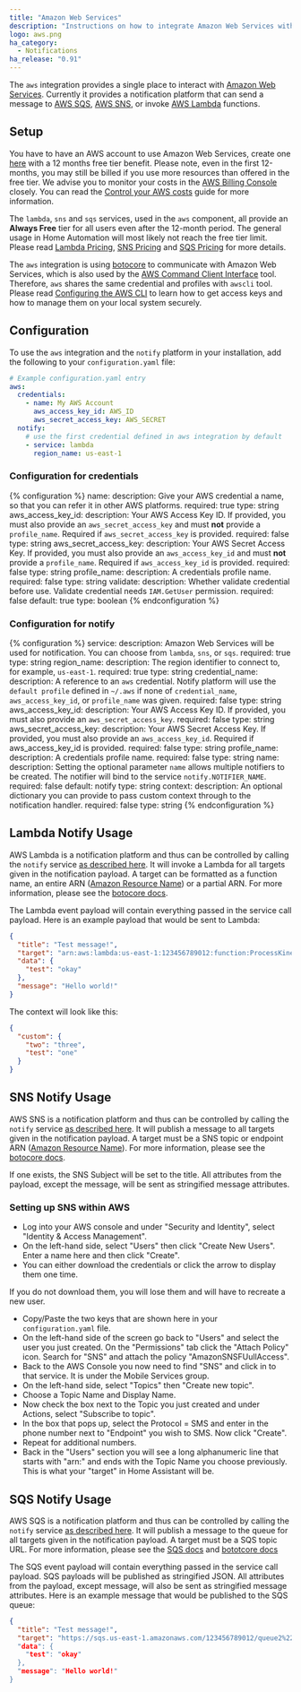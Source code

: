 ```yaml
---
title: "Amazon Web Services"
description: "Instructions on how to integrate Amazon Web Services with Home Assistant."
logo: aws.png
ha_category:
  - Notifications
ha_release: "0.91"
---
```


The `aws` integration provides a single place to interact with [Amazon Web Services](https://aws.amazon.com/). Currently it provides a notification platform that can send a message to [AWS SQS](https://aws.amazon.com/sqs/), [AWS SNS](https://aws.amazon.com/sns/), or invoke [AWS Lambda](https://aws.amazon.com/lambda/) functions.

## Setup

You have to have an AWS account to use Amazon Web Services, create one [here](https://aws.amazon.com/free/) with a 12 months free tier benefit. Please note, even in the first 12-months, you may still be billed if you use more resources than offered in the free tier. We advise you to monitor your costs in the [AWS Billing Console](https://console.aws.amazon.com/billing/) closely. You can read the [Control your AWS costs](https://aws.amazon.com/getting-started/tutorials/control-your-costs-free-tier-budgets/) guide for more information.

The `lambda`, `sns` and `sqs` services, used in the `aws` component, all provide an **Always Free** tier for all users even after the 12-month period. The general usage in Home Automation will most likely not reach the free tier limit. Please read [Lambda Pricing](https://aws.amazon.com/lambda/pricing/), [SNS Pricing](https://aws.amazon.com/sns/pricing/) and [SQS Pricing](https://aws.amazon.com/sqs/pricing/) for more details.

The `aws` integration is using [botocore](https://botocore.amazonaws.com/v1/documentation/api/latest/index.html) to communicate with Amazon Web Services, which is also used by the [AWS Command Client Interface](https://aws.amazon.com/cli/) tool. Therefore, `aws` shares the same credential and profiles with `awscli` tool. Please read [Configuring the AWS CLI](https://docs.aws.amazon.com/cli/latest/userguide/cli-chap-configure.html) to learn how to get access keys and how to manage them on your local system securely.

## Configuration

To use the `aws` integration and the `notify` platform in your installation, add the following to your `configuration.yaml` file:

```yaml
# Example configuration.yaml entry
aws:
  credentials:
    - name: My AWS Account
      aws_access_key_id: AWS_ID
      aws_secret_access_key: AWS_SECRET
  notify:
    # use the first credential defined in aws integration by default
    - service: lambda
      region_name: us-east-1
```

### Configuration for credentials

{% configuration %}
name:
  description: Give your AWS credential a name, so that you can refer it in other AWS platforms.
  required: true
  type: string
aws_access_key_id:
  description: Your AWS Access Key ID. If provided, you must also provide an `aws_secret_access_key` and must **not** provide a `profile_name`. Required if `aws_secret_access_key` is provided.
  required: false
  type: string
aws_secret_access_key:
  description: Your AWS Secret Access Key. If provided, you must also provide an `aws_access_key_id` and must **not** provide a `profile_name`. Required if `aws_access_key_id` is provided.
  required: false
  type: string
profile_name:
  description: A credentials profile name.
  required: false
  type: string
validate:
  description: Whether validate credential before use. Validate credential needs `IAM.GetUser` permission.
  required: false
  default: true
  type: boolean
{% endconfiguration %}

### Configuration for notify

{% configuration %}
service:
  description: Amazon Web Services will be used for notification. You can choose from `lambda`, `sns`, or `sqs`.
  required: true
  type: string
region_name:
  description: The region identifier to connect to, for example, `us-east-1`.
  required: true
  type: string
credential_name:
  description: A reference to an `aws` credential. Notify platform will use the `default profile` defined in `~/.aws` if none of `credential_name`, `aws_access_key_id`, or `profile_name` was given.
  required: false
  type: string
aws_access_key_id:
  description: Your AWS Access Key ID. If provided, you must also provide an `aws_secret_access_key`.
  required: false
  type: string
aws_secret_access_key:
  description: Your AWS Secret Access Key. If provided, you must also provide an `aws_access_key_id`. Required if aws_access_key_id is provided.
  required: false
  type: string
profile_name:
  description: A credentials profile name.
  required: false
  type: string
name:
  description: Setting the optional parameter `name` allows multiple notifiers to be created. The notifier will bind to the service `notify.NOTIFIER_NAME`.
  required: false
  default: notify
  type: string
context:
  description: An optional dictionary you can provide to pass custom context through to the notification handler.
  required: false
  type: string
{% endconfiguration %}

## Lambda Notify Usage

AWS Lambda is a notification platform and thus can be controlled by calling the `notify` service [as described here](/integrations/notify/). It will invoke a Lambda for all targets given in the notification payload. A target can be formatted as a function name, an entire ARN ([Amazon Resource Name](https://docs.aws.amazon.com/general/latest/gr/aws-arns-and-namespaces.html)) or a partial ARN. For more information, please see the [botocore docs](https://botocore.amazonaws.com/v1/documentation/api/latest/reference/services/lambda.html#Lambda.Client.invoke).

The Lambda event payload will contain everything passed in the service call payload. Here is an example payload that would be sent to Lambda:

```json
{
  "title": "Test message!",
  "target": "arn:aws:lambda:us-east-1:123456789012:function:ProcessKinesisRecords",
  "data": {
    "test": "okay"
  },
  "message": "Hello world!"
}
```

The context will look like this:

```json
{
  "custom": {
    "two": "three",
    "test": "one"
  }
}
```

## SNS Notify Usage

AWS SNS is a notification platform and thus can be controlled by calling the `notify` service [as described here](/integrations/notify/). It will publish a message to all targets given in the notification payload. A target must be a SNS topic or endpoint ARN ([Amazon Resource Name](https://docs.aws.amazon.com/general/latest/gr/aws-arns-and-namespaces.html)). For more information, please see the [botocore docs](https://botocore.amazonaws.com/v1/documentation/api/latest/reference/services/sns.html#SNS.Client.publish).

If one exists, the SNS Subject will be set to the title. All attributes from the payload, except the message, will be sent as stringified message attributes.

### Setting up SNS within AWS

- Log into your AWS console and under "Security and Identity", select "Identity & Access Management".
- On the left-hand side, select "Users" then click "Create New Users". Enter a name here and then click "Create". 
- You can either download the credentials or click the arrow to display them one time.

<div class='note warning'>
If you do not download them, you will lose them and will have to recreate a new user.
</div>

- Copy/Paste the two keys that are shown here in your `configuration.yaml` file.
- On the left-hand side of the screen go back to "Users" and select the user you just created. On the "Permissions" tab click the "Attach Policy" icon. Search for "SNS" and attach the policy "AmazonSNSFUullAccess".
- Back to the AWS Console you now need to find "SNS" and click in to that service. It is under the Mobile Services group.
- On the left-hand side, select "Topics" then "Create new topic".
- Choose a Topic Name and Display Name.
- Now check the box next to the Topic you just created and under Actions, select "Subscribe to topic".
- In the box that pops up, select the Protocol = SMS and enter in the phone number next to "Endpoint" you wish to SMS. Now click "Create".
- Repeat for additional numbers.
- Back in the "Users" section you will see a long alphanumeric line that starts with "arn:" and ends with the Topic Name you choose previously. This is what your "target" in Home Assistant will be.

## SQS Notify Usage

AWS SQS is a notification platform and thus can be controlled by calling the `notify` service [as described here](/integrations/notify/). It will publish a message to the queue for all targets given in the notification payload. A target must be a SQS topic URL. For more information, please see the [SQS docs](https://docs.aws.amazon.com/AWSSimpleQueueService/latest/SQSDeveloperGuide/ImportantIdentifiers.html) and [bototcore docs](https://botocore.amazonaws.com/v1/documentation/api/latest/reference/services/sqs.html#SQS.Client.send_message)

The SQS event payload will contain everything passed in the service call payload. SQS payloads will be published as stringified JSON. All attributes from the payload, except message, will also be sent as stringified message attributes. Here is an example message that would be published to the SQS queue:

```json
{
  "title": "Test message!",
  "target": "https://sqs.us-east-1.amazonaws.com/123456789012/queue2%22,
  "data": {
    "test": "okay"
  },
  "message": "Hello world!"
}
```
